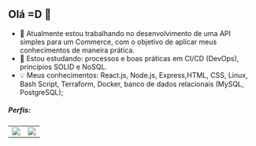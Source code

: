 ## Olá =D 👋

- 🔭 Atualmente estou trabalhando no desenvolvimento de uma API simples para um Commerce, com o objetivo de aplicar meus conhecimentos de maneira prática.
- 🌱 Estou estudando: processos e boas práticas em CI/CD (DevOps), princípios SOLID e NoSQL.
- 💡 Meus conhecimentos: React.js, Node.js, Express,HTML, CSS, Linux, Bash Script, Terraform, Docker, banco de dados relacionais (MySQL, PostgreSQL);


##### Perfis:

<table>
  <tr>
    <td valign="top"><img src="https://raw.githubusercontent.com/gus-sm/gus-sm-profile/master/linkedin_logo.png"/></td>
    <td valign="top"><img src="https://raw.githubusercontent.com/gus-sm/gus-sm-profile/master/HackerRank-Icon.jpg"/></td>
  </tr>
</table>

